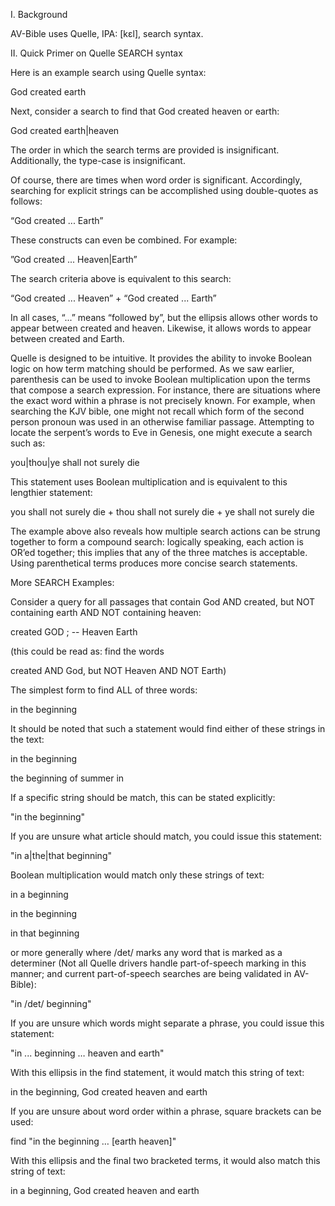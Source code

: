 I. Background

AV-Bible uses Quelle, IPA: [kɛl], search syntax.

II. Quick Primer on Quelle SEARCH syntax

Here is an example search using Quelle syntax:

God created earth

Next, consider a search to find that God created heaven or earth:

God created earth|heaven

The order in which the search terms are provided is insignificant. Additionally, the type-case is insignificant.

Of course, there are times when word order is significant. Accordingly, searching for explicit strings can be accomplished using double-quotes as follows:

“God created ... Earth”

These constructs can even be combined. For example:

”God created ... Heaven|Earth”

The search criteria above is equivalent to this search:

“God created ... Heaven” + “God created ... Earth”

In all cases, “...” means “followed by”, but the ellipsis allows other words to appear between created and heaven. Likewise, it allows words to appear between created and Earth.

Quelle is designed to be intuitive. It provides the ability to invoke Boolean logic on how term matching should be performed. As we saw earlier, parenthesis can be used to invoke Boolean multiplication upon the terms that compose a search expression. For instance, there are situations where the exact word within a phrase is not precisely known. For example, when searching the KJV bible, one might not recall which form of the second person pronoun was used in an otherwise familiar passage. Attempting to locate the serpent’s words to Eve in Genesis, one might execute a search such as:

you|thou|ye shall not surely die

This statement uses Boolean multiplication and is equivalent to this lengthier statement:

you shall not surely die + thou shall not surely die + ye shall not surely die

The example above also reveals how multiple search actions can be strung together to form a compound search: logically speaking, each action is OR’ed together; this implies that any of the three matches is acceptable. Using parenthetical terms produces more concise search statements.

More SEARCH Examples:

Consider a query for all passages that contain God AND created, but NOT containing earth AND NOT containing heaven:

created GOD ; -- Heaven Earth

(this could be read as: find the words

created AND God, but NOT Heaven AND NOT Earth)

The simplest form to find ALL of three words:

in the beginning

It should be noted that such a statement would find either of these strings in the text:

in the beginning

the beginning of summer in

If a specific string should be match, this can be stated explicitly:

"in the beginning"

If you are unsure what article should match, you could issue this statement:

"in a|the|that beginning"

Boolean multiplication would match only these strings of text:

in a beginning

in the beginning

in that beginning

or more generally where /det/ marks any word that is marked as a determiner (Not all Quelle drivers handle part-of-speech marking in this manner; and current part-of-speech searches are being validated in AV-Bible):

"in /det/ beginning"

If you are unsure which words might separate a phrase, you could issue this statement:

"in ... beginning … heaven and earth"

With this ellipsis in the find statement, it would match this string of text:

in the beginning, God created heaven and earth

If you are unsure about word order within a phrase, square brackets can be used:

find "in the beginning … [earth heaven]"

With this ellipsis and the final two bracketed terms, it would also match this string of text:

in a beginning, God created heaven and earth
